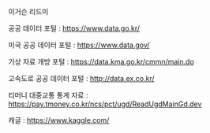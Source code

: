 이거슨 리드미

공공 데이터 포털 : https://www.data.go.kr/

미국 공공 데이터 포털 : https://www.data.gov/

기상 자료 개방 포털 : https://data.kma.go.kr/cmmn/main.do

고속도로 공공 데이터 포털 : http://data.ex.co.kr/

티머니 대중교통 통계 자료 : https://pay.tmoney.co.kr/ncs/pct/ugd/ReadUgdMainGd.dev

캐글 : https://www.kaggle.com/
